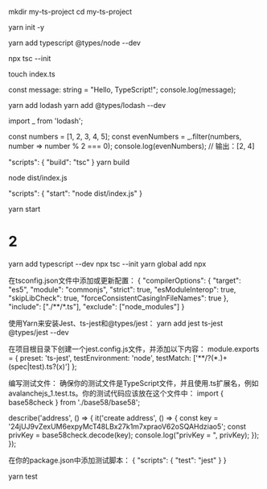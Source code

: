 mkdir my-ts-project
cd my-ts-project

yarn init -y

yarn add typescript @types/node --dev

npx tsc --init

touch index.ts

const message: string = "Hello, TypeScript!";
console.log(message);

yarn add lodash
yarn add @types/lodash --dev

import _ from 'lodash';

const numbers = [1, 2, 3, 4, 5];
const evenNumbers = _.filter(numbers, number => number % 2 === 0);
console.log(evenNumbers); // 输出：[2, 4]

"scripts": {
"build": "tsc"
}
yarn build

node dist/index.js

"scripts": {
"start": "node dist/index.js"
}

yarn start




# 2
yarn add typescript --dev
npx tsc --init
yarn global add npx

在tsconfig.json文件中添加或更新配置：
{
"compilerOptions": {
"target": "es5",
"module": "commonjs",
"strict": true,
"esModuleInterop": true,
"skipLibCheck": true,
"forceConsistentCasingInFileNames": true
},
"include": ["./**/*.ts"],
"exclude": ["node_modules"]
}

使用Yarn来安装Jest、ts-jest和@types/jest：
yarn add jest ts-jest @types/jest --dev

在项目根目录下创建一个jest.config.js文件，并添加以下内容：
module.exports = {
preset: 'ts-jest',
testEnvironment: 'node',
testMatch: ['**/?(*.)+(spec|test).ts?(x)']
};



编写测试文件：
确保你的测试文件是TypeScript文件，并且使用.ts扩展名，例如avalanchejs_1.test.ts。你的测试代码应该放在这个文件中：
import { base58check } from './base58/base58';

describe('address', () => {
it('create address', () => {
const key = '24jUJ9vZexUM6expyMcT48LBx27k1m7xpraoV62oSQAHdziao5';
const privKey = base58check.decode(key);
console.log("privKey = ", privKey);
});
});

在你的package.json中添加测试脚本：
{
"scripts": {
"test": "jest"
}
}

yarn test








